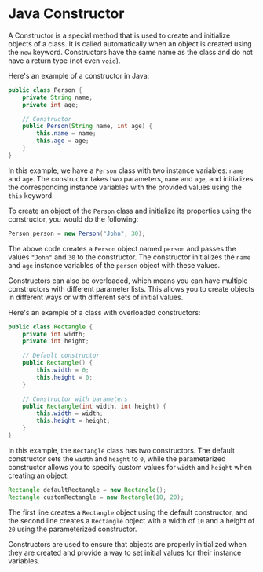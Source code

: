 # Java Constructor

A Constructor is a special method that is used to create and initialize objects of a class. It is called automatically when an object is created using the `new` keyword. Constructors have the same name as the class and do not have a return type (not even `void`).

Here's an example of a constructor in Java:

```java
public class Person {
    private String name;
    private int age;

    // Constructor
    public Person(String name, int age) {
        this.name = name;
        this.age = age;
    }
}
```

In this example, we have a `Person` class with two instance variables: `name` and `age`. The constructor takes two parameters, `name` and `age`, and initializes the corresponding instance variables with the provided values using the `this` keyword.

To create an object of the `Person` class and initialize its properties using the constructor, you would do the following:

```java
Person person = new Person("John", 30);
```

The above code creates a `Person` object named `person` and passes the values `"John"` and `30` to the constructor. The constructor initializes the `name` and `age` instance variables of the `person` object with these values.

Constructors can also be overloaded, which means you can have multiple constructors with different parameter lists. This allows you to create objects in different ways or with different sets of initial values.

Here's an example of a class with overloaded constructors:

```java
public class Rectangle {
    private int width;
    private int height;

    // Default constructor
    public Rectangle() {
        this.width = 0;
        this.height = 0;
    }

    // Constructor with parameters
    public Rectangle(int width, int height) {
        this.width = width;
        this.height = height;
    }
}
```

In this example, the `Rectangle` class has two constructors. The default constructor sets the `width` and `height` to `0`, while the parameterized constructor allows you to specify custom values for `width` and `height` when creating an object.

```java
Rectangle defaultRectangle = new Rectangle();
Rectangle customRectangle = new Rectangle(10, 20);
```

The first line creates a `Rectangle` object using the default constructor, and the second line creates a `Rectangle` object with a width of `10` and a height of `20` using the parameterized constructor.

Constructors are used to ensure that objects are properly initialized when they are created and provide a way to set initial values for their instance variables.